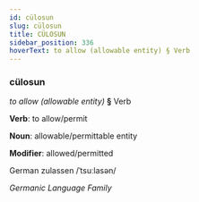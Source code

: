 ```yaml
---
id: cülosun
slug: cülosun
title: CÜLOSUN
sidebar_position: 336
hoverText: to allow (allowable entity) § Verb
---
```


### cülosun

*to allow (allowable entity)* **§** Verb

**Verb**: to allow/permit

**Noun**: allowable/permittable entity

**Modifier**: allowed/permitted

German zulassen /ˈtsuːlasən/

*Germanic Language Family*